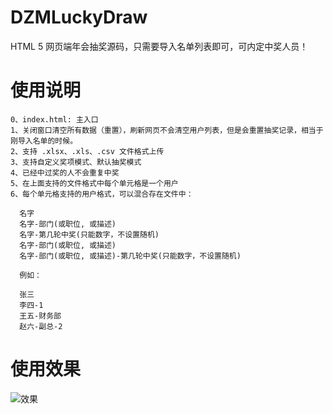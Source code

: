 # DZMLuckyDraw

HTML 5 网页端年会抽奖源码，只需要导入名单列表即可，可内定中奖人员！

# 使用说明

    0、index.html: 主入口
    1、关闭窗口清空所有数据（重置），刷新网页不会清空用户列表，但是会重置抽奖记录，相当于刚导入名单的时候。
    2、支持 .xlsx、.xls、.csv 文件格式上传
    3、支持自定义奖项模式、默认抽奖模式
    4、已经中过奖的人不会重复中奖
    5、在上面支持的文件格式中每个单元格是一个用户
    6、每个单元格支持的用户格式，可以混合存在文件中：

      名字
      名字-部门(或职位, 或描述)
      名字-第几轮中奖(只能数字，不设置随机)
      名字-部门(或职位, 或描述)
      名字-部门(或职位, 或描述)-第几轮中奖(只能数字，不设置随机)

      例如：
      
      张三
      李四-1
      王五-财务部
      赵六-副总-2

# 使用效果

![效果](test.gif)

  
